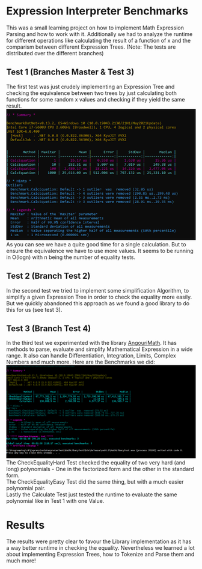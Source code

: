 # Expression Interpreter Benchmarks
This was a small learning project on how to implement Math Expression Parsing and how to work with it.
Additionally we had to analyze the runtime for different operations like calculating the result of a function of x and the comparism between different Expression Trees.
(Note: The tests are distributed over the different branches)

## Test 1 (Branches Master & Test 3)
The first test was just crudely implementing an Expression Tree and checking the equivalence between two trees by just calculating both functions for some random x values and checking if they yield the same result.<br>
![First Benchmark](assets/test1.png)<br>
As you can see we have a quite good time for a single calculation. But to ensure the equivalence we have to use more values. It seems to be running in O(logn) with n being the number of equality tests.

## Test 2 (Branch Test 2)
In the second test we tried to implement some simplification Algorithm, to simplify a given Expression Tree in order to check the equality more easily. But we quickly abandoned this approach as we found a good library to do this for us (see test 3).

## Test 3 (Branch Test 4)
In the third test we experimented with the library [AngouriMath](https://github.com/asc-community/AngouriMath). It has methods to parse, evaluate and simplify Mathematical Expression in a wide range. It also can handle Differentiation, Integration, Limits, Complex Numbers and much more.
Here are the Benchmarks we did:<br>
![Second Benchmark](assets/test2.png)<br>
The CheckEqualityHard Test checked the equality of two very hard (and long) polynomials - One in the factorized form and the other in the standard form.<br>
The CheckEqualityEasy Test did the same thing, but with a much easier polynomial pair.<br>
Lastly the Calculate Test just tested the runtime to evaluate the same polynomial like in Test 1 with one Value.


# Results
The results were pretty clear to favour the Library implementation as it has a way better runtime in checking the equality.
Nevertheless we learned a lot about implementing Expression Trees, how to Tokenize and Parse them and much more!
